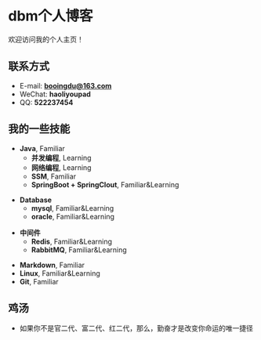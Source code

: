 # dbm个人博客

欢迎访问我的个人主页！

<!-- slide -->

## 联系方式

- E-mail: **[booingdu@163.com](mailto:booingdu@163.com)**
- WeChat: **haoliyoupad**
- QQ: **522237454**

<!-- slide -->

## 我的一些技能

<!-- slide vertical=true -->

- **Java**, Familiar
  - **并发编程**, Learning
  - **网络编程**, Learning
  - **SSM**, Familiar
  - **SpringBoot + SpringClout**, Familiar&Learning

<!-- slide vertical=true -->  

- **Database**
  - **mysql**, Familiar&Learning
  - **oracle**, Familiar&Learning
  
<!-- slide vertical=true -->

- **中间件**
  - **Redis**, Familiar&Learning
  - **RabbitMQ**, Familiar&Learning

<!-- slide vertical=true -->

- **Markdown**, Familiar
- **Linux**, Familiar&Learning
- **Git**, Familiar

<!-- slide -->

## 鸡汤

- 如果你不是官二代、富二代、红二代，那么，勤奋才是改变你命运的唯一捷径